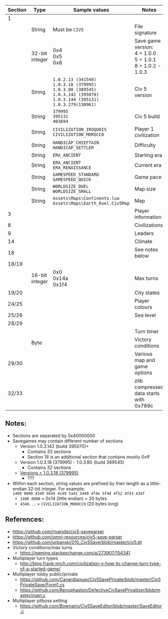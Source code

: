 | Section | Type | Sample values | Notes |
| --- | --- | --- | --- |
| 1 |  |  |  |
|  | String | Must be `CIV5` | File signature |
|  | 32-bit integer | 0x4<br>0x5<br>0x8 | Save game version:<br>4 = 1.0.0<br>5 = 1.0.1<br>8 = 1.0.2 - 1.0.3 |
|  | String | `1.0.2.13 (341540)`<br>`1.0.3.18 (379995)`<br>`1.0.3.80 (389545)`<br>`1.0.3.142 (395070)`<br>`1.0.3.144 (395131)`<br>`1.0.3.279(130961)` | Civ 5 version |
|  | String | `379995`<br>`395131`<br>`403694` | Civ 5 build |
|  | String | `CIVILIZATION_IROQUOIS`<br>`CIVILIZATION_MOROCCO` | Player 1 civilization |
|  | String | `HANDICAP_CHIEFTAIN`<br>`HANDICAP_SETTLER` | Difficulty |
|  | String | `ERA_ANCIENT` | Starting era |
|  | String | `ERA_ANCIENT`<br>`ERA_RENAISSANCE` | Current era |
|  | String | `GAMESPEED_STANDARD`<br>`GAMESPEED_QUICK` | Game pace |
|  | String | `WORLDSIZE_DUEL`<br>`WORLDSIZE_SMALL` | Map size |
|  | String | `Assets\Maps\Continents.lua`<br>`Assets\Maps\Earth_Duel.Civ5Map` | Map |
| 3 |  |  | Player information |
| 8 |  |  | Civilizations |
| 9 |  |  | Leaders |
| 14 |  |  | Climate |
| 18 |  |  | See notes below |
| 18/19 |  |  |  |
|  | 16-bit integer | 0x0<br>0x14a<br>0x1f4 | Max turns |
| 19/20 |  |  | City states |
| 24/25 |  |  | Player colours |
| 25/26 |  |  | Sea level |
| 28/29 |  |  |  |
|  |  |  | Turn timer |
|  | Byte |  | Victory conditions |
| 29/30 |  |  | Various map and game options |
| 32/33 |  |  | zlib compressed data starts with 0x789c |

Notes:
---
- Sections are separated by 0x40000000
- Savegames may contain different number of sections
  - Version 1.0.3.142 (build 395070)+
    - Contains 33 sections
    - Section 18 is an additional section that contains mostly 0xff
  - Version 1.0.3.18 (379995) - 1.0.3.80 (build 389545)
    - Contains 32 sections
  - [Versions < 1.0.3.18 (379995)](http://www.kynosarges.org/misc/Civ5PatchNotes.txt)
    - ???
- Within each section, string values are prefixed by their length as a little-endian 32-bit integer. For example:  
  `1400 0000 4349 5649 4c49 5a41 5449 4f4e 5f4d 4f52 4f43 434f`
  - `1400 0000` = 0x14 (little endian) = 20 bytes
  - `4349...` = `CIVILIZATION_MOROCCO` (20 bytes long)

References:
---
- https://github.com/rivarolle/civ5-saveparser
- https://github.com/omni-resources/civ5-save-parser
- https://github.com/urbanski/010_Civ5Save/blob/master/civ5.bt
- Victory conditions/max turns
  - https://gaming.stackexchange.com/a/273907/154341
- Multiplayer turn types
  - http://blog.frank-mich.com/civilization-v-how-to-change-turn-type-of-a-started-game/
- Multiplayer lobby public/private
  - https://github.com/Canardlaquay/Civ5SavePrivate/blob/master/Civ5PrivateSave/Form1.cs
  - https://github.com/Renophaston/DefectiveCivSavePrivatizer/blob/master/main.c
- Multiplayer pitboss setting
  - https://github.com/Bownairo/Civ5SaveEditor/blob/master/SaveEditor.c
